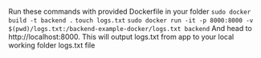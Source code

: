Run these commands with provided Dockerfile in your folder
`sudo docker build -t backend .`
`touch logs.txt`
`sudo docker run -it -p 8000:8000 -v $(pwd)/logs.txt:/backend-example-docker/logs.txt backend`
And head to http://localhost:8000. This will output logs.txt from app to your local working folder logs.txt file 
